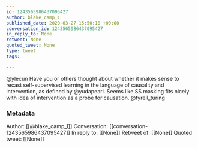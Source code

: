 ```yaml
---
id: 1243565986437095427
author: blake_camp_1
published_date: 2020-03-27 15:50:10 +00:00
conversation_id: 1243565986437095427
in_reply_to: None
retweet: None
quoted_tweet: None
type: tweet
tags:

---
```


@ylecun Have you or others thought about whether it makes sense to recast self-supervised learning in the language of causality and intervention, as defined by @yudapearl.  Seems like SS masking fits nicely with idea of intervention as a probe for causation. @tyrell_turing

### Metadata

Author: [[@blake_camp_1]]
Conversation: [[conversation-1243565986437095427]]
In reply to: [[None]]
Retweet of: [[None]]
Quoted tweet: [[None]]
